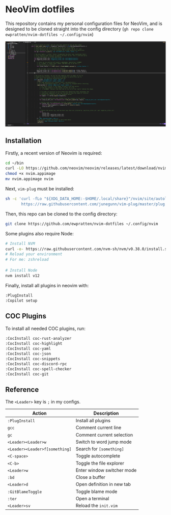 # NeoVim dotfiles

This repository contains my personal configuration files for NeoVim, and is designed to be cloned straight into the config directory (`gh repo clone ewpratten/nvim-dotfiles ~/.config/nvim`)

![](nvim-screenshot.png)

## Installation

Firstly, a recent version of Neovim is required:

```sh
cd ~/bin
curl -LO https://github.com/neovim/neovim/releases/latest/download/nvim.appimage
chmod +x nvim.appimage
mv nvim.appimage nvim
```

Next, `vim-plug` must be installed:

```sh
sh -c 'curl -fLo "${XDG_DATA_HOME:-$HOME/.local/share}"/nvim/site/autoload/plug.vim --create-dirs \
       https://raw.githubusercontent.com/junegunn/vim-plug/master/plug.vim'
```

Then, this repo can be cloned to the config directory:

```sh
git clone https://github.com/ewpratten/nvim-dotfiles ~/.config/nvim
```

Some plugins also require Node:

```sh
# Install NVM
curl -o- https://raw.githubusercontent.com/nvm-sh/nvm/v0.38.0/install.sh | bash
# Reload your environment
# For me: zshreload

# Install Node
nvm install v12
```

Finally, install all plugins in neovim with:

```text
:PlugInstall
:Copilot setup
```

## COC Plugins

To install all needed COC plugins, run:

```text
:CocInstall coc-rust-analyzer
:CocInstall coc-highlight
:CocInstall coc-yaml
:CocInstall coc-json
:CocInstall coc-snippets
:CocInstall coc-discord-rpc
:CocInstall coc-spell-checker
:CocInstall coc-git
```

## Reference

The `<Leader>` key is `;` in my configs.

| Action                         | Description                |
|--------------------------------|----------------------------|
| `:PlugInstall`                 | Install all plugins        |
| `gcc`                          | Comment current line       |
| `gc`                           | Comment current selection  |
| `<Leader><Leader>w`            | Switch to word jump mode   |
| `<Leader><Leader>f[something]` | Search for `[something]`   |
| `<C-space>`                    | Toggle autocomplete        |
| `<C-b>`                        | Toggle the file explorer   |
| `<Leader>w`                    | Enter window switcher mode |
| `:bd`                          | Close a buffer             |
| `<Leader>d`                    | Open definition in new tab |
| `:GitBlameToggle`              | Toggle blame mode          |
| `:ter`                         | Open a terminal            |
| `<Leader>sv`                   | Reload the `init.vim`      |